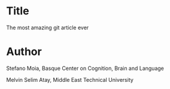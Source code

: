 # Title
The most amazing git article ever
# Author
Stefano Moia, Basque Center on Cognition, Brain and Language

Melvin Selim Atay, Middle East Technical University
